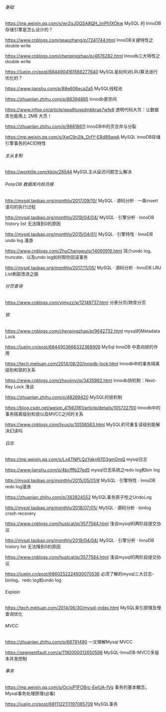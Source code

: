 ###### 基础

https://mp.weixin.qq.com/s/wr2gJGQSA8QH_lmPh1XOkw  MySQL 的 InnoDB 存储引擎是怎么设计的？

https://www.cnblogs.com/geaozhang/p/7241744.html   InnoDB关键特性之double write

https://www.cnblogs.com/chenpingzhao/p/4876282.html  Innodb三大特性之double write

https://juejin.cn/post/6844904161566277640   MySQL是如何对LRU算法进行优化的？

https://www.jianshu.com/p/88e606eca2a5  MySQL线程池

https://zhuanlan.zhihu.com/p/86394885   Innodb表空间

https://www.infoq.cn/article/qpq8tugsdmbkrae7wfe8   透明代码大页：让数据库也能用上 2MB 大页！

https://zhuanlan.zhihu.com/p/98818611   InnoDB中的页合并与分裂

https://mp.weixin.qq.com/s/XwC9n2Ik_DrfY-ERd99wqA  MySQL InnoDB存储引擎事务的ACID特性



###### 主从复制

https://worktile.com/kb/p/26544  MySQL主从延迟问题怎么解决



###### PolarDB 数据库内核月报

http://mysql.taobao.org/monthly/2017/09/10/   MySQL · 源码分析 · 一条insert语句的执行过程

http://mysql.taobao.org/monthly/2019/04/04/  MySQL · 引擎分析 · InnoDB history list 无法降到0的原因

http://mysql.taobao.org/monthly/2015/04/01/  MySQL · 引擎特性 · InnoDB undo log 漫游

https://www.cnblogs.com/ZhuChangwu/p/14060916.html  简介undo log、truncate、以及undo log如何帮你回滚事务

http://mysql.taobao.org/monthly/2017/11/05/  MySQL · 源码分析 · InnoDB LRU List刷脏改进之路



###### 分页查询

https://www.cnblogs.com/yjmyzz/p/12149737.html   分表分页/跨库分页



###### 锁

https://www.cnblogs.com/chenpingzhao/p/9642732.html    mysql的Metadata Lock

https://juejin.cn/post/6844903666332368909   MySql InnoDB 中意向锁的作用

https://tech.meituan.com/2014/08/20/innodb-lock.html  Innodb中的事务隔离级别和锁的关系

https://www.cnblogs.com/zhoujinyi/p/3435982.html   Innodb锁机制：Next-Key Lock 浅谈

https://zhuanlan.zhihu.com/p/48269420  MySQL的锁机制

https://blog.csdn.net/weixin_41563161/article/details/105722700  Innodb中的事务隔离级别和锁以及MVCC之间的关系

https://www.cnblogs.com/liyus/p/10556563.html  MySQL的可重复读级别能解决幻读吗



###### 日志

https://mp.weixin.qq.com/s/Lx4TNPLQzYaknR7D3gmOmQ  mysql日志

https://www.jianshu.com/p/4bcfffb27ed5   mysql日志系统之redo log和bin log

http://mysql.taobao.org/monthly/2015/05/01/#   MySQL · 引擎特性 · InnoDB redo log漫游

https://zhuanlan.zhihu.com/p/383824552    MySQL事务原子性之UndoLog

http://mysql.taobao.org/monthly/2018/07/05/   MySQL · 源码分析 · binlog crash recovery

https://www.cnblogs.com/hustcat/p/3577584.html   浅谈mysql的两阶段提交协议

http://mysql.taobao.org/monthly/2019/04/04/   MySQL · 引擎分析 · InnoDB history list 无法降到0的原因

https://www.cnblogs.com/hustcat/p/3577584.html  浅谈mysql的两阶段提交协议

https://juejin.cn/post/6860252224930070536  必须了解的mysql三大日志-binlog、redo log和undo log



###### Explain

https://tech.meituan.com/2014/06/30/mysql-index.html   MySQL索引原理及慢查询优化



###### MVCC

https://zhuanlan.zhihu.com/p/66791480  一文理解Mysql MVCC

https://segmentfault.com/a/1190000012650596  MySQL-InnoDB-MVCC多版本并发控制

 

###### 事务

https://mp.weixin.qq.com/s/OcjxlP1FOBrc-EelUA-fVg  事务的基本概念，Mysql事务处理原理(必看)

https://juejin.cn/post/6911122111197085709  MySQL事务